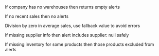 If company has no warehouses then returns empty alerts

If no recent sales then no alerts

Division by zero in average sales, use fallback value to avoid errors

If missing supplier info then alert includes supplier: null safely

If missing inventory for some products then those products excluded from alerts
